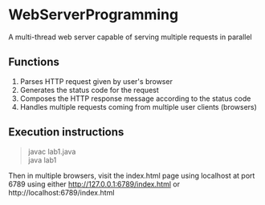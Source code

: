 # WebServerProgramming
A multi-thread web server capable of serving multiple requests in parallel

## Functions

1. Parses HTTP request given by user's browser
2. Generates the status code for the request
3. Composes the HTTP response message according to the status code
4. Handles multiple requests coming from multiple user clients (browsers)

## Execution instructions

> javac lab1.java <br>
> java lab1
  
  Then in multiple browsers, visit the index.html page using localhost at port 6789 using either http://127.0.0.1:6789/index.html or http://localhost:6789/index.html

